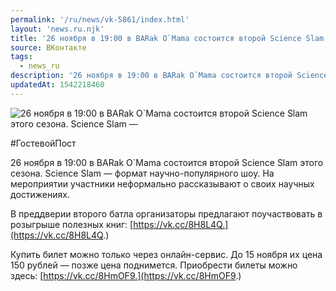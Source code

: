 ```yaml
---
permalink: '/ru/news/vk-5861/index.html'
layout: 'news.ru.njk'
title: '26 ноября в 19:00 в BARak O`Mama состоится второй Science Slam этого сезона'
source: ВКонтакте
tags:
  - news_ru
description: '26 ноября в 19:00 в BARak O`Mama состоится второй Science Slam этого сезона'
updatedAt: 1542218460
---
```

![26 ноября в 19:00 в BARak O`Mama состоится второй Science Slam этого сезона. Science Slam —](https://sun9-16.userapi.com/impf/BjHd1QWYraJF_rVa-LM39bQOxvX1Bn0xDelFqQ/Z7GJfS2ylPo.jpg?size=1280x853&quality=96&proxy=1&sign=7e357bf29d43126e1fb9fd021f2dd2a8&c_uniq_tag=XugYpaqNZfh7k1bo75nPpfhvV8KxxPtzSC7-ySZM7Bg&type=album)

#ГостевойПост

26 ноября в 19:00 в BARak O`Mama состоится второй Science Slam этого сезона. Science Slam — формат научно-популярного шоу. На мероприятии участники неформально рассказывают о своих научных достижениях.

В преддверии второго батла организаторы предлагают поучаствовать в розыгрыше полезных книг: [https://vk.cc/8H8L4Q.](https://vk.cc/8H8L4Q.)

Купить билет можно только через онлайн-сервис. До 15 ноября их цена 150 рублей — позже цена поднимется. Приобрести билеты можно здесь: [https://vk.cc/8HmOF9.](https://vk.cc/8HmOF9.)
